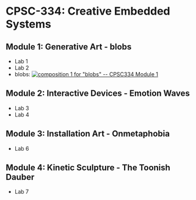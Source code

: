 # CPSC-334: Creative Embedded Systems

Module 1: Generative Art - blobs
------------------------
  - Lab 1
  - Lab 2
  - blobs:
    [![composition 1 for "blobs" -- CPSC334 Module 1](https://imgur.com/a/vwSdvuO)](https://www.youtube.com/watch?v=1vs9fKE3NdU)

Module 2: Interactive Devices - Emotion Waves
-----------------------------
  - Lab 3
  - Lab 4

Module 3: Installation Art - Onmetaphobia
--------------------------
  - Lab 6

Module 4: Kinetic Sculpture - The Toonish Dauber
---------------------------
  - Lab 7
